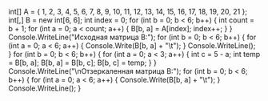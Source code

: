 int[] A = { 1, 2, 3, 4, 5, 6, 7, 8, 9, 10, 11, 12, 13, 14, 15, 16, 17, 18, 19, 20, 21 };
int[,] B = new int[6, 6];
int index = 0;
for (int b = 0; b < 6; b++)
{
    int count = b + 1;
    for (int a = 0; a < count; a++)
    {
        B[b, a] = A[index];
        index++;
    }
}
Console.WriteLine("Исходная матрица B:");
for (int b = 0; b < 6; b++)
{
    for (int a = 0; a < 6; a++)
    {
        Console.Write(B[b, a] + "\t");
    }
    Console.WriteLine();
}
for (int b = 0; b < 6; b++)
{
    for (int a = 0; a < 3; a++)
    {
        int c = 5 - a;
        int temp = B[b, a];
        B[b, a] = B[b, c];
        B[b, c] = temp;
    }
}
Console.WriteLine("\nОтзеркаленная матрица B:");
for (int b = 0; b < 6; b++)
{
    for (int a = 0; a < 6; a++)
    {
        Console.Write(B[b, a] + "\t");
    }
    Console.WriteLine();
}
